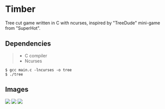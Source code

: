 # Timber
Tree cut game written in C with ncurses, inspired by "TreeDude" mini-game from "SuperHot".

## Dependencies

> * C compiler
> * Ncurses

```
$ gcc main.c -lncurses -o tree
$ ./tree
```

## Images

![](http://s21.postimg.org/9d0iyyrcn/Screen_Shot_2016_09_28_at_14_40_02.png) ![](http://s21.postimg.org/5hx4we86v/Screen_Shot_2016_09_28_at_14_40_26.png) ![](http://s21.postimg.org/lhfsfy48n/Screen_Shot_2016_09_28_at_14_47_06.png)


